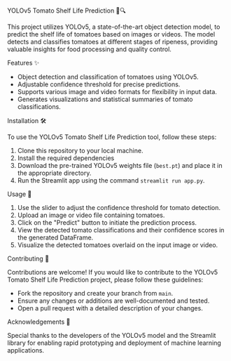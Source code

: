 YOLOv5 Tomato Shelf Life Prediction 🍅🔍

This project utilizes YOLOv5, a state-of-the-art object detection model, to predict the shelf life of tomatoes based on images or videos. The model detects and classifies tomatoes at different stages of ripeness, providing valuable insights for food processing and quality control.

Features ✨

- Object detection and classification of tomatoes using YOLOv5.
- Adjustable confidence threshold for precise predictions.
- Supports various image and video formats for flexibility in input data.
- Generates visualizations and statistical summaries of tomato classifications.

Installation 🛠️

To use the YOLOv5 Tomato Shelf Life Prediction tool, follow these steps:

1. Clone this repository to your local machine.
2. Install the required dependencies
3. Download the pre-trained YOLOv5 weights file (`best.pt`) and place it in the appropriate directory.
4. Run the Streamlit app using the command `streamlit run app.py`.

Usage 🚀

1. Use the slider to adjust the confidence threshold for tomato detection.
2. Upload an image or video file containing tomatoes.
3. Click on the "Predict" button to initiate the prediction process.
4. View the detected tomato classifications and their confidence scores in the generated DataFrame.
5. Visualize the detected tomatoes overlaid on the input image or video.

Contributing 🤝

Contributions are welcome! If you would like to contribute to the YOLOv5 Tomato Shelf Life Prediction project, please follow these guidelines:
- Fork the repository and create your branch from `main`.
- Ensure any changes or additions are well-documented and tested.
- Open a pull request with a detailed description of your changes.


Acknowledgements 🙏

Special thanks to the developers of the YOLOv5 model and the Streamlit library for enabling rapid prototyping and deployment of machine learning applications.



